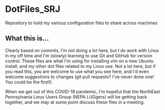 # DotFiles_SRJ
Repository to hold my various configuration files to share across machines

## What this is...
Clearly based on commits, I'm not doing a lot here, but I do work with Linux in my off time and I'm (slowly) learning to use Git and GitHub for version control.  These files are what I'm using for installing vim on a new Ubuntu install, and my other dot files related to my Linux use.  Not a lot here, but if you read this, you are welcome to use what you see here, and I'd even welcome suggestions to changes (git pull requests?  I've never done one!  You could be the first!). 

When we get out of this COVID-19 pandemic, I'm hopeful that the NorthEast Pennsylvania Linux Users Group (NEPA LUGgers) will be getting back together, and we may at some point discuss these files in a meeting.
